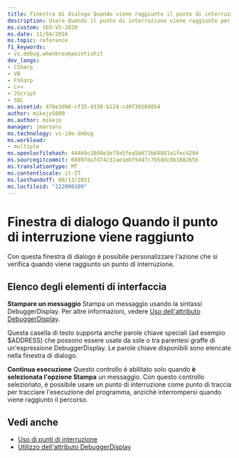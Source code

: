 ```yaml
---
title: Finestra di dialogo Quando viene raggiunto il punto di interruzione | Microsoft Docs
description: Usare Quando il punto di interruzione viene raggiunto per specificare un'azione in caso di interruzione. È possibile specificare che un messaggio deve essere stampato e che l'esecuzione deve continuare in un secondo momento.
ms.custom: SEO-VS-2020
ms.date: 11/04/2016
ms.topic: reference
f1_keywords:
- vs.debug.whenbreakpointishit
dev_langs:
- CSharp
- VB
- FSharp
- C++
- JScript
- SQL
ms.assetid: 476e3d98-cf35-4338-b124-cd0f3010d854
author: mikejo5000
ms.author: mikejo
manager: jmartens
ms.technology: vs-ide-debug
ms.workload:
- multiple
ms.openlocfilehash: 444b9c2860e3e79a5fea5b673b68881a1fec4294
ms.sourcegitcommit: 68897da7d74c31ae1ebf5d47c7b5ddc9b108265b
ms.translationtype: MT
ms.contentlocale: it-IT
ms.lasthandoff: 08/13/2021
ms.locfileid: "122090109"
---
```

# <a name="when-breakpoint-is-hit-dialog-box"></a>Finestra di dialogo Quando il punto di interruzione viene raggiunto
Con questa finestra di dialogo è possibile personalizzare l'azione che si verifica quando viene raggiunto un punto di interruzione.

## <a name="uielement-list"></a>Elenco degli elementi di interfaccia
 **Stampare un messaggio** Stampa un messaggio usando la sintassi DebuggerDisplay. Per altre informazioni, vedere [Uso dell'attributo DebuggerDisplay](../debugger/using-the-debuggerdisplay-attribute.md).

 Questa casella di testo supporta anche parole chiave speciali (ad esempio $ADDRESS) che possono essere usate da sole o tra parentesi graffe di un'espressione DebuggerDisplay. Le parole chiave disponibili sono elencate nella finestra di dialogo.

 **Continua esecuzione** Questo controllo è abilitato solo quando **è selezionata l'opzione Stampa** un messaggio. Con questo controllo selezionato, è possibile usare un punto di interruzione come punto di traccia per tracciare l'esecuzione del programma, anziché interrompersi quando viene raggiunto il percorso.

## <a name="see-also"></a>Vedi anche
- [Uso di punti di interruzione](../debugger/using-breakpoints.md)
- [Utilizzo dell'attributo DebuggerDisplay](../debugger/using-the-debuggerdisplay-attribute.md)